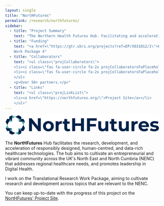 ```yaml
---
layout: single
title: "NortHFutures"
permalink: /research/northfutures/
sidebar:
  - title: "Project Summary"
    text: "The Northern Health Futures Hub. Facilitating and accelerating responsible, human-centred Digital Health research and development, with a focus on regional healthcare needs."
  - title: "Funding"
    text: "<a href=\"https://gtr.ukri.org/projects?ref=EP/X031012/1\">EPSRC</a><br>
    Work Package 4"
  - title: "Collaborators"
    text: "<ul class=\"projCollaborators\">
    <li><i class=\"fas fa-user-circle fa-2x projCollaboratorsFaPlaceholder\" aria-hidden=\"true\"></i><div>Prof. Abigail Durrant<br><i>[Co-Director]</i></div></li>
    <li><i class=\"fas fa-user-circle fa-2x projCollaboratorsFaPlaceholder\" aria-hidden=\"true\"></i><div>Prof. Naeem Soomro<br><i>[Co-Director]</i></div></li>
    </ul>
    <p>Over 50+ partners.</p>"
  - title: "Links"
    text: "<ul class=\"projLinkList\">
    <li><a href=\"https://northfutures.org/\">Project Site</a></li>
    </ul>"
---
```


<!-- markdownlint-disable MD033 -->
<!-- markdownlint-disable MD051 -->

![NortHFutures logo](/assets/images/projects/NortHFutures/NortHFutures-Wordmark-Dark.svg)

The **NortHFutures** Hub facilitates the research, development, and acceleration of responsibly designed, human-centred, and data-rich healthcare technologies. The hub aims to cultivate an entrepreneurial and vibrant community across the UK's North East and North Cumbria (NENC) that addresses regional healthcare needs, and promotes leadership in Digital Health.

I work on the Translational Research Work Package, aiming to cultivate research and development across topics that are relevant to the NENC.

You can keep up-to-date with the progress of this project on the [NortHFutures' Project Site](https://northfutures.org/).
